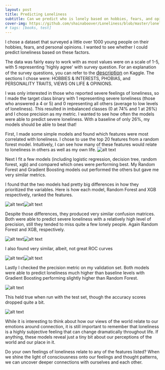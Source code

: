 ```yaml
---
layout: post
title: Predicting Loneliness
subtitle: Can we predict who is lonely based on hobbies, fears, and opinions?
cover-img: https://github.com/shainaboover/Loneliness/blob/master/lonely_3.jpg?raw=true
# tags: [books, test]
---
```


I chose a dataset that surveyed a little over 1000 young people on their hobbies, fears, and personal opinions.
I wanted to see whether I could predict loneliness based on these factors. 

The data was fairly easy to work with as most values were on a scale of 1-5, with 5 representing 'highly agree' with survey question.
For an explanation of the survey questions, you can refer to the [<span style="font-size:12pt;">description</span>](https://www.kaggle.com/miroslavsabo/young-people-survey?select=columns.csv) on Kaggle. The sections I chose were: HOBBIES & INTERESTS, PHOBIAS, and PERSONALITY TRAITS, VIEWS ON LIFE & OPINIONS.

I was only interested in those who reported severe feelings of loneliness, so I made the target class binary with 1 representing severe loneliness (those who answered a 4 or 5) and 0 representing all others (average to low levels of loneliness). This resulted in imbalanced classes (0 at 74% and 1 at 26%) and I chose precision as my metric. I wanted to see how often the models were able to predict severe loneliness. With a baseline of only 26%, my models should be able to beat that!

First, I made some simple models and found which features were most correlated with loneliness. I chose to use the top 20 features from a random forest model. Intuitively, I can see how many of these features would relate to loneliness in others as well as my own life.
![alt text](https://github.com/shainaboover/Loneliness/blob/master/feature_importances.png?raw=true)

Next I fit a few models (including logistic regression, decision tree, random forest, xgb) and compared which ones were performing best. My Random Forest and Gradient Boosting models out performed the others but gave me very similar metrics. 

I found that the two models had pretty big differences in how they prioritized the variables. Here is how each model, Random Forest and XGB respectively, ranked the features.

![alt text](https://github.com/shainaboover/Loneliness/blob/master/rf_permutation_importances.png?raw=true)![alt text](https://github.com/shainaboover/Loneliness/blob/master/xbg_permutation_importances.png?raw=true)

Despite those differences, they produced very similar confusion matrices. Both were able to predict severe loneliness with a relatively high level of precision, still they tended to miss quite a few lonely people. Again Random Forest and XGB, respectively. 

![alt text](https://github.com/shainaboover/Loneliness/blob/master/rf_confusion_matrix.png?raw=true)![alt text](https://github.com/shainaboover/Loneliness/blob/master/xgb_confusion_matrix.png?raw=true)

I also found very similar, albeit, not great ROC curves

![alt text](https://github.com/shainaboover/Loneliness/blob/master/rf_roc_curve.png?raw=true)![alt text](https://github.com/shainaboover/Loneliness/blob/master/xgb_roc_curve.png?raw=true)

Lastly I checked the precision metric on my validation set. Both models were able to predict loneliness much higher than baseline levels with Gradient Boosting performing slightly higher than Random Forest.

![alt text](https://github.com/shainaboover/Loneliness/blob/master/metrics_validation.png?raw=true)

This held true when run with the test set, though the accuracy scores dropped quite a bit.

![alt text](https://github.com/shainaboover/Loneliness/blob/master/xgb_report.png?raw=true)


While it is interesting to think about how our views of the world relate to our emotions around connection, it is still important to remember that loneliness is a highly subjective feeling that can change dramatically throughout life. If anything, these models reveal just a tiny bit about our perceptions of the world and our place in it. 

Do your own feelings of loneliness relate to any of the features listed? When we shine the light of consciousness onto our feelings and thought patterns, we can uncover deeper connections with ourselves and each other.
